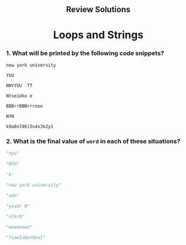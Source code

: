 <h2 align=center>Review Solutions<h2>

<h1 align=center>Loops and Strings</h1>

### 1. What will be printed by the following code snippets?

```
new york university
```
```
YUU
```
```
NNYYUU  TT
```
```
NtseiUko e
```
```
BBBrrBBBrrrooo
```
```
NYN
```
```
k9a8n7d6i5n4s3k2y1
```

### 2. What is the final value of `word` in each of these situations?

```python
"nyu"
```
```python
"NYU"
```
```python
'k'
```
```python
"new york university"
```
```python
"adn"
```
```python
"ysvUr N"
```
```python
"nlkrb"
```
```python
"wowowowo"
```
```python
"TimeIsNotReal"
```